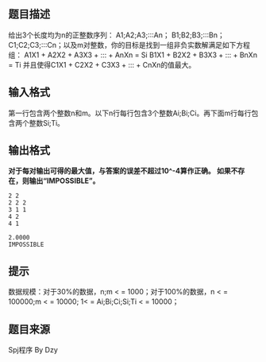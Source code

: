 


## 题目描述
给出3个长度均为n的正整数序列： A1;A2;A3;:::An； B1;B2;B3;:::Bn； C1;C2;C3;:::Cn；以及m对整数，你的目标是找到一组非负实数解满足如下方程组： A1X1 + A2X2 + A3X3 + ::: + AnXn = Si B1X1 + B2X2 + B3X3 + ::: + BnXn = Ti 并且使得C1X1 + C2X2 + C3X3 + ::: + CnXn的值最大。
## 输入格式
第一行包含两个整数n和m。以下n行每行包含3个整数Ai;Bi;Ci。再下面m行每行包含两个整数Si;Ti。
## 输出格式
**对于每对输出可得的最大值，与答案的误差不超过10^-4算作正确。** 
**如果不存在，则输出“IMPOSSIBLE”。** 

```input1
2 2
2 2 2
3 1 1
4 2
4 1

```
```output1
2.0000
IMPOSSIBLE
```

## 提示
数据规模：对于30%的数据，n;m < = 1000；对于100%的数据，n < = 100000;m < = 10000; 1< = Ai;Bi;Ci;Si;Ti < = 10000；
## 题目来源
Spj程序 By Dzy


